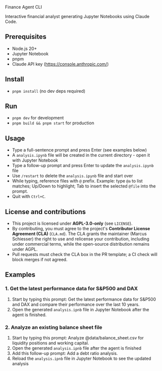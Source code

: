 Finance Agent CLI

Interactive financial analyst generating Jupyter Notebooks using Claude Code.

## Prerequisites

- Node.js 20+
- Jupyter Notebook
- pnpm
- Claude API key (https://console.anthropic.com/)

## Install

- `pnpm install` (no dev deps required)

## Run

- `pnpm dev` for development
- `pnpm build && pnpm start` for production

## Usage

- Type a full-sentence prompt and press Enter (see examples below)
- A `analysis.ipynb` file will be created in the current directory - open it with Jupyter Notebook
- Type a follow-up prompt and press Enter to update the `analysis.ipynb` file
- Use `/restart` to delete the `analysis.ipynb` file and start over
- While typing, reference files with `@` prefix. Example: type `@a` to list matches; Up/Down to highlight; Tab to insert the selected `@file` into the prompt.
- Quit with `Ctrl+C`.

## License and contributions

- This project is licensed under **AGPL-3.0-only** (see `LICENSE`).
- By contributing, you must agree to the project's **Contributor License Agreement (CLA)** (`CLA.md`). The CLA grants the maintainer (Marcus Schiesser) the right to use and relicense your contribution, including under commercial terms, while the open-source distribution remains under AGPL.
- Pull requests must check the CLA box in the PR template; a CI check will block merges if not agreed.

## Examples

### 1. Get the latest performance data for S&P500 and DAX

1. Start by typing this prompt:
   Get the latest performance data for S&P500 and DAX and compare their performance over the last 10 years.
2. Open the generated `analysis.ipnb` file in Jupyter Notebook after the agent is finished.

### 2. Analyze an existing balance sheet file

1. Start by typing this prompt:
   Analyze @data/balance_sheet.csv for liquidity positions and working capital.
2. Open the generated `analysis.ipnb` file after the agent is finished
3. Add this follow-up prompt:
   Add a debt ratio analysis.
4. Reload the `analysis.ipnb` file in Jupyter Notebook to see the updated analysis
